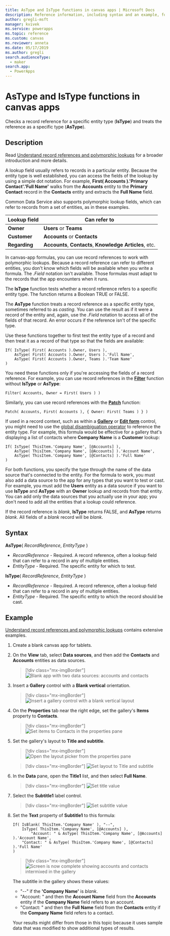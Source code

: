 ```yaml
---
title: AsType and IsType functions in canvas apps | Microsoft Docs
description: Reference information, including syntax and an example, for the AsType and IsType functions in canvas apps
author: gregli-msft
manager: kvivek
ms.service: powerapps
ms.topic: reference
ms.custom: canvas
ms.reviewer: anneta
ms.date: 05/17/2019
ms.author: gregli
search.audienceType: 
  - maker
search.app: 
  - PowerApps
---
```


# AsType and IsType functions in canvas apps

Checks a record reference for a specific entity type (**IsType**) and treats the reference as a specific type (**AsType**).

## Description

Read [Understand record references and polymorphic lookups](../working-with-references.md) for a broader introduction and more details.

A lookup field usually refers to records in a particular entity. Because the entity type is well established, you can access the fields of the lookup by using a simple dot notation. For example, **First( Accounts ).'Primary Contact'.'Full Name'** walks from the **Accounts** entity to the **Primary Contact** record in the **Contacts** entity and extracts the **Full Name** field.

Common Data Service also supports polymorphic lookup fields, which can refer to records from a set of entities, as in these examples.

| Lookup field | Can refer to |
|--------------|--------------|
| **Owner** | **Users** or **Teams** |
| **Customer** | **Accounts** or **Contacts** |
| **Regarding** | **Accounts**, **Contacts**, **Knowledge Articles**, etc. |

<!--note from editor: Change "Knowledge Articles" to "Knowledge Base articles" if that is what is being referenced.   -->

In canvas-app formulas, you can use record references to work with polymorphic lookups. Because a record reference can refer to different entities, you don't know which fields will be available when you write a formula. The *.Field* notation isn't available. Those formulas must adapt to the records that the app encounters when it runs.

The **IsType** function tests whether a record reference refers to a specific entity type. The function returns a Boolean TRUE or FALSE.

The **AsType** function treats a record reference as a specific entity type, sometimes referred to as *casting*. You can use the result as if it were a record of the entity and, again, use the *.Field* notation to access all of the fields of that record. An error occurs if the reference isn't of the specific type.

Use these functions together to first test the entity type of a record and then treat it as a record of that type so that the fields are available:

```powerapps-dot
If( IsType( First( Accounts ).Owner, Users ),
    AsType( First( Accounts ).Owner, Users ).'Full Name',
    AsType( First( Accounts ).Owner, Teams ).'Team Name'
)
```

You need these functions only if you're accessing the fields of a record reference. For example, you can use record references in the [**Filter**](function-filter-lookup.md) function without **IsType** or **AsType**:

```powerapps-dot
Filter( Accounts, Owner = First( Users ) )
```

Similarly, you can use record references with the [**Patch**](function-patch.md) function:

```powerapps-dot
Patch( Accounts, First( Accounts ), { Owner: First( Teams ) } )
```  

If used in a record context, such as within a [**Gallery**](../controls/control-gallery.md) or [**Edit form**](../controls/control-form-detail.md) control, you might need to use the [global disambiguation operator](operators.md#disambiguation-operator) to reference the entity type. For example, this formula would be effective for a gallery that's displaying a list of contacts where **Company Name** is a **Customer** lookup:

```powerapps-dot
If( IsType( ThisItem.'Company Name', [@Accounts] ),
    AsType( ThisItem.'Company Name', [@Accounts] ).'Account Name',
    AsType( ThisItem.'Company Name', [@Contacts] ).'Full Name'
)
```

For both functions, you specify the type through the name of the data source that's connected to the entity. For the formula to work, you must also add a data source to the app for any types that you want to test or cast. For example, you must add the **Users** entity as a data source if you want to use **IsType** and **AsType** with an **Owner** lookup and records from that entity. You can add only the data sources that you actually use in your app; you don't need to add all the entities that a lookup could reference.

If the record reference is *blank*, **IsType** returns FALSE, and **AsType** returns *blank*. All fields of a *blank* record will be *blank*.

## Syntax

**AsType**( *RecordReference*, *EntityType* )

- *RecordReference* - Required. A record reference, often a lookup field that can refer to a record in any of multiple entities.
- *EntityType* - Required. The specific entity for which to test.

**IsType**( *RecordReference*, *EntityType* )

- *RecordReference* - Required. A record reference, often a lookup field that can refer to a record in any of multiple entities.
- *EntityType* - Required. The specific entity to which the record should be cast.

## Example

[Understand record references and polymorphic lookups](../working-with-references.md) contains extensive examples.

1. Create a blank canvas app for tablets.

1. On the **View** tab, select **Data sources**, and then add the **Contacts** and **Accounts** entities as data sources.
    > [!div class="mx-imgBorder"]
    > ![Blank app with two data sources: accounts and contacts](media/function-astype-istype/contacts-add-datasources.png)

1. Insert a **Gallery** control with a **Blank vertical** orientation.

    > [!div class="mx-imgBorder"]
    > ![Insert a gallery control with a blank vertical layout](media/function-astype-istype/contacts-customer-gallery.png)

1. On the **Properties** tab near the right edge, set the gallery's **Items** property to **Contacts**.

    > [!div class="mx-imgBorder"]
    > ![Set items to Contacts in the properties pane](media/function-astype-istype/contacts-customer-datasource.png)

1. Set the gallery's layout to **Title and subtitle**.

    > [!div class="mx-imgBorder"]
    > ![Open the layout picker from the properties pane](media/function-astype-istype/contacts-customer-layout.png)

    > [!div class="mx-imgBorder"]
    > ![Set layout to Title and subtitle](media/function-astype-istype/contacts-customer-flyout.png)

1. In the **Data** pane, open the **Title1** list, and then select **Full Name**.

    > [!div class="mx-imgBorder"]
    > ![Set title value](media/function-astype-istype/contacts-customer-title.png)

1. Select the **Subtitle1** label control.

    > [!div class="mx-imgBorder"]
    > ![Set subtitle value](media/function-astype-istype/contacts-customer-subtitle.png)

1. Set the **Text** property of **Subtitle1** to this formula:

    ```powerapps-dot
    If( IsBlank( ThisItem.'Company Name' ), "--",
        IsType( ThisItem.'Company Name', [@Accounts] ),
            "Account: " & AsType( ThisItem.'Company Name', [@Accounts] ).'Account Name',
        "Contact: " & AsType( ThisItem.'Company Name', [@Contacts] ).'Full Name'
    )
    ```

    > [!div class="mx-imgBorder"]
    > ![Screen is now complete showing accounts and contacts intermixed in the gallery](media/function-astype-istype/contacts-customer-complete.png)

    The subtitle in the gallery shows these values:
    - "--" if the **'Company Name'** is *blank*.
    - "Account: " and then the **Account Name** field from the **Accounts** entity if the **Company Name** field refers to an account.
    - "Contact: " and then the **Full Name** field from the **Contacts** entity if the **Company Name** field refers to a contact.

    Your results might differ from those in this topic because it uses sample data that was modified to show additional types of results.
